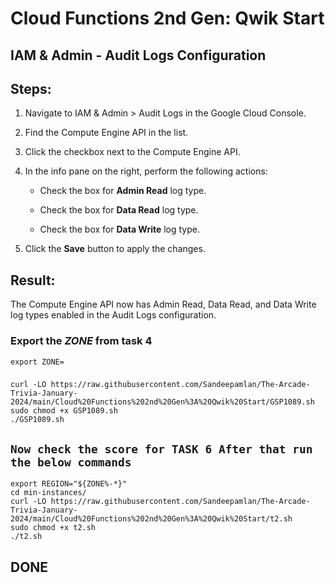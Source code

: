 # Cloud Functions 2nd Gen: Qwik Start 

## IAM & Admin - Audit Logs Configuration

## Steps:

1. Navigate to IAM & Admin > Audit Logs in the Google Cloud Console.

2. Find the Compute Engine API in the list.

3. Click the checkbox next to the Compute Engine API.

4. In the info pane on the right, perform the following actions:

   - Check the box for **Admin Read** log type.
   
   - Check the box for **Data Read** log type.
   
   - Check the box for **Data Write** log type.

5. Click the **Save** button to apply the changes.

## Result:

The Compute Engine API now has Admin Read, Data Read, and Data Write log types enabled in the Audit Logs configuration.

### Export the ***ZONE*** from task 4

```
export ZONE=
```


###
###

```
curl -LO https://raw.githubusercontent.com/Sandeepamlan/The-Arcade-Trivia-January-2024/main/Cloud%20Functions%202nd%20Gen%3A%20Qwik%20Start/GSP1089.sh
sudo chmod +x GSP1089.sh
./GSP1089.sh
```

## ``` Now check the score for TASK 6 After that run the below commands ```


```
export REGION="${ZONE%-*}"
cd min-instances/
curl -LO https://raw.githubusercontent.com/Sandeepamlan/The-Arcade-Trivia-January-2024/main/Cloud%20Functions%202nd%20Gen%3A%20Qwik%20Start/t2.sh
sudo chmod +x t2.sh
./t2.sh
```

## DONE
